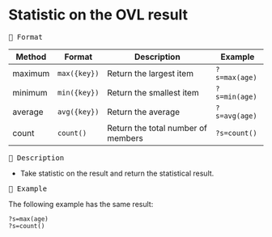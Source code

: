 # Statistic on the OVL result

<kbd>📌 Format</kbd>

| Method  | Format       | Description                        | Example       |
| ------- | ------------ | ---------------------------------- | ------------- |
| maximum | `max({key})` | Return the largest item            | `?s=max(age)` |
| minimum | `min({key})` | Return the smallest item           | `?s=min(age)` |
| average | `avg({key})` | Return the average                 | `?s=avg(age)` |
| count   | `count()`    | Return the total number of members | `?s=count()`  |

<kbd>📌 Description</kbd>

- Take statistic on the result and return the statistical result.

<kbd>📌 Example</kbd>

The following example has the same result:

```
?s=max(age)
?s=count()
```
